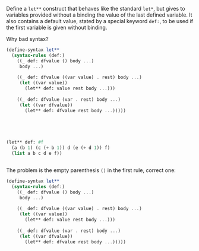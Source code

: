 
Define a `let**` construct that behaves like the standard `let*`, but gives to variables provided without a binding the value of the last defined variable. It also contains a default value, stated by a special keyword `def:`, to be used if the first variable is given without binding.

Why bad syntax?
```scheme
(define-syntax let**
  (syntax-rules (def:)
    ((_ def: dfvalue () body ...)
     body ...)
    
    ((_ def: dfvalue ((var value) . rest) body ...)
     (let ((var value))
       (let** def: value rest body ...)))
    
    ((_ def: dfvalue (var . rest) body ...)
     (let ((var dfvalue))
       (let** def: dfvalue rest body ...)))))

     



(let** def: #f
  (a (b 1) (c (+ b 1)) d (e (+ d 1)) f)
  (list a b c d e f))
  
```


The problem is the empty parenthesis `()` in the first rule, correct one:

```scheme
(define-syntax let**
  (syntax-rules (def:)
    ((_ def: dfvalue () body ...)
     body ...)
    
    ((_ def: dfvalue ((var value) . rest) body ...)
     (let ((var value))
       (let** def: value rest body ...)))
    
    ((_ def: dfvalue (var . rest) body ...)
     (let ((var dfvalue))
       (let** def: dfvalue rest body ...)))))
```